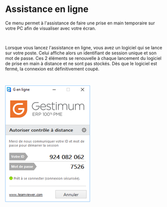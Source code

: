 # Assistance en ligne
Ce menu permet à l'assistance de faire une prise en main temporaire 
 sur votre PC afin de visualiser avec votre écran.


 


Lorsque vous lancez l'assistance en ligne, vous avez un logiciel qui 
 se lance sur votre poste. Celui affiche alors un identifiant de session 
 unique et son mot de passe. Ces 2 éléments se renouvelle à chaque lancement 
 du logiciel de prise en main à distance et ne sont pas stockés. Dès que 
 le logiciel est fermé, la connexion est définitivement coupé.


 


![](../assets/images/6/Assistance_En_Ligne.png)


 


